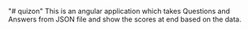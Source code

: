 "# quizon" 
This is an angular application which takes Questions and Answers from JSON file and show the scores at end based on the data.
